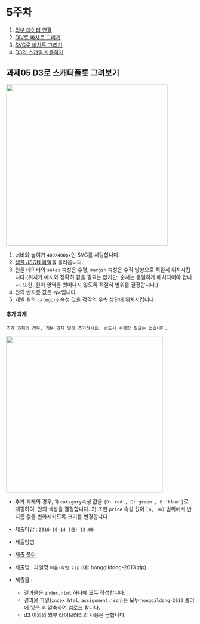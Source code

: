 5주차
===

1. [외부 데이터 연결](./01_loadExternalData.md)
2. [DIV로 바챠트 그리기](./02_bar-div.md)
3. [SVG로 바챠트 그리기](./03_bar-SVG.md)
4. [D3의 스케일 사용하기](./04_scales.md)

## 과제05 D3로 스캐터플롯 그려보기
<img width="432"  src="https://cloud.githubusercontent.com/assets/253408/19190504/d8f37f8e-8cd8-11e6-8eb7-072b1d3b008b.png">

1. 너비와 높이가 `400X400px`인 SVG를 세팅합니다.
2. [샘플 JSON 파일](https://raw.githubusercontent.com/itct-visualization/itct-visualization-2016/master/05/sample/assignment.json)을 불러옵니다.
3. 원을 데이터의 `sales` 속성은 수평, `margin` 속성은 수직 방향으로 적절히 위치시킵니다.(위치가 예시와 정확히 같을 필요는 없지만, 순서는 동일하게 배치되어야 합니다. 또한, 원이 영역을 벗어나지 않도록 적절히 범위를 결정합니다.)
4. 원의 반지름 값은 `2px`입니다.
5. 개별 원의 `category` 속성 값을 각각의 우측 상단에 위치시킵니다.


#### 추가 과제
`추가 과제의 경우, 기본 과제 밑에 추가하세요. 반드시 수행할 필요는 없습니다.`

<img width="419"  src="https://cloud.githubusercontent.com/assets/253408/19190510/db610020-8cd8-11e6-8dc1-76538a1d7314.png">

- 추가 과제의 경우, 1) `category`속성 값을 `{R:'red', G:'green', B:'blue'}`로 매핑하여, 원의 색상을 결정합니다. 2) 또한 `price` 속성 값이 `[4, 16]` 범위에서 반지름 값을 변화시키도록 크기를 변경합니다.

- 제출마감 : `2016-10-14 (금) 18:00`
- 제출방법
 - [제출 폴더](https://www.dropbox.com/request/iYsdP82quiYyxj50mZZc)
 - 제출명 : 파일명 `이름-학번.zip` (예: honggildong-2013.zip)
 - 제출물 :
   - 결과물은 `index.html` 하나에 모두 작성합니다.
   - 결과물 파일(`index.html`, `assignment.json`)은 모두 `honggildong-2013` 폴더에 넣은 후 압축하여 업로드 합니다.
   - d3 이외의 외부 라이브러리의 사용은 금합니다.
